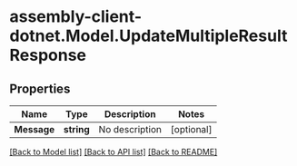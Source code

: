 # assembly-client-dotnet.Model.UpdateMultipleResultResponse
## Properties

Name | Type | Description | Notes
------------ | ------------- | ------------- | -------------
**Message** | **string** | No description | [optional] 

[[Back to Model list]](../README.md#documentation-for-models) [[Back to API list]](../README.md#documentation-for-api-endpoints) [[Back to README]](../README.md)


